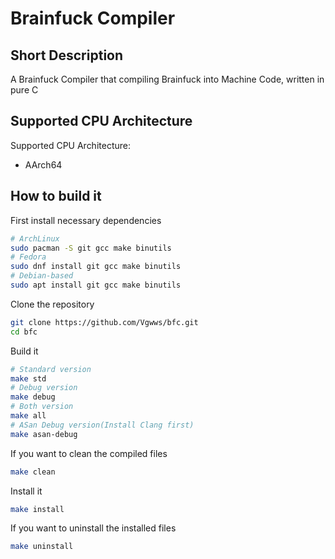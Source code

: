 # Brainfuck Compiler
## Short Description
A Brainfuck Compiler that compiling Brainfuck into Machine Code, written in pure C
## Supported CPU Architecture
Supported CPU Architecture:
- AArch64
## How to build it
First install necessary dependencies
```sh
# ArchLinux
sudo pacman -S git gcc make binutils
# Fedora
sudo dnf install git gcc make binutils
# Debian-based
sudo apt install git gcc make binutils
```
Clone the repository
```sh
git clone https://github.com/Vgwws/bfc.git
cd bfc
```
Build it
```sh
# Standard version
make std
# Debug version
make debug
# Both version
make all
# ASan Debug version(Install Clang first)
make asan-debug
```
If you want to clean the compiled files
```sh
make clean
```
Install it
```sh
make install
```
If you want to uninstall the installed files
```sh
make uninstall
```
